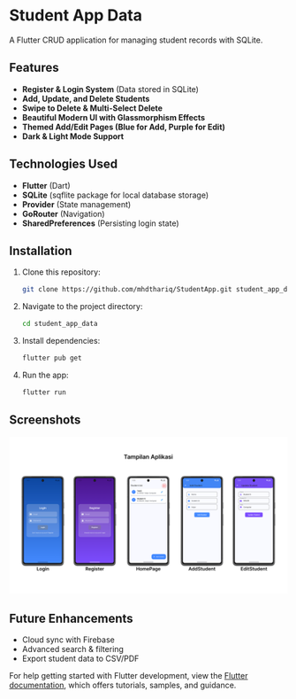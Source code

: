 # Student App Data

A Flutter CRUD application for managing student records with SQLite.

## Features
- **Register & Login System** (Data stored in SQLite)
- **Add, Update, and Delete Students**
- **Swipe to Delete & Multi-Select Delete**
- **Beautiful Modern UI with Glassmorphism Effects**
- **Themed Add/Edit Pages (Blue for Add, Purple for Edit)**
- **Dark & Light Mode Support**

## Technologies Used
- **Flutter** (Dart)
- **SQLite** (sqflite package for local database storage)
- **Provider** (State management)
- **GoRouter** (Navigation)
- **SharedPreferences** (Persisting login state)

## Installation
1. Clone this repository:
   ```bash
   git clone https://github.com/mhdthariq/StudentApp.git student_app_date
   ```
2. Navigate to the project directory:
   ```bash
   cd student_app_data
   ```
3. Install dependencies:
   ```bash
   flutter pub get
   ```
4. Run the app:
   ```bash
   flutter run
   ```

## Screenshots
<img src="assets/Screenshot1.png" alt="Screenshot" style="max-width: 100%; height: auto;">

## Future Enhancements
- Cloud sync with Firebase
- Advanced search & filtering
- Export student data to CSV/PDF

For help getting started with Flutter development, view the
[Flutter documentation](https://docs.flutter.dev/), which offers tutorials, samples, and guidance.